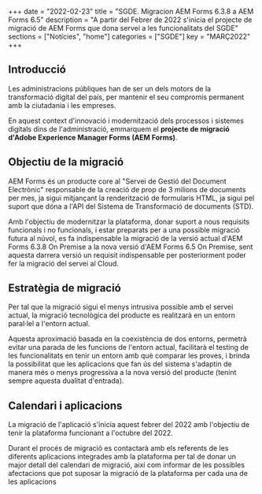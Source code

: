 +++
date        = "2022-02-23"
title       = "SGDE. Migracion AEM Forms 6.3.8 a AEM Forms 6.5"
description = "A partir del Febrer de 2022 s'inicia el projecte de migració de AEM Forms que dona servei a les funcionalitats del SGDE"
sections    = ["Notícies", "home"]
categories  = ["SGDE"]
key         = "MARÇ2022"
+++

## Introducció

Les administracions públiques han de ser un dels motors de la transformació digital del país, per mantenir el seu compromís permanent amb la ciutadania i les empreses.

En aquest context d'innovació i modernització dels processos i sistemes digitals dins de l'administració, emmarquem el **projecte de migració d'Adobe Experience Manager Forms (AEM Forms)**.


## Objectiu de la migració

AEM Forms és un producte core al "Servei de Gestió del Document Electrònic" responsable de la creació de prop de 3 milions de documents per mes, ja sigui mitjançant la renderització de formularis HTML, ja sigui pel suport que dóna a l'API del Sistema de Transformació de documents (STD). 

Amb l'objectiu de modernitzar la plataforma, donar suport a nous requisits funcionals i no funcionals, i estar preparats per a una possible migració futura al núvol, es fa indispensable la migració de la versió actual d'AEM Forms 6.3.8 On Premise a la nova versió d'AEM Forms 6.5 On Premise, sent aquesta darrera versió un requisit indispensable per posteriorment poder fer la migració del servei al Cloud.


## Estratègia de migració

Per tal que la migració sigui el menys intrusiva possible amb el servei actual, la migració tecnològica del producte es realitzarà en un entorn paral·lel a l'entorn actual.

Aquesta aproximació basada en la coexistència de dos entorns, permetrà evitar una parada de les funcions de l'entorn actual, facilitarà el testing de les funcionalitats en tenir un entorn amb què comparar les proves, i brinda la possibilitat que les aplicacions que fan ús del sistema s'adaptin de manera més o menys progressiva a la nova versió del producte (tenint sempre aquesta dualitat d'entrada).


## Calendari i aplicacions

La migració de l'aplicació s'inicia aquest febrer del 2022 amb l'objectiu de tenir la plataforma funcionant a l'octubre del 2022.

Durant el procés de migració es contactarà amb els referents de les diferents aplicacions integrades amb la plataforma per tal de donar un major detall del calendari de migració, així com informar de les possibles afectacions que pot suposar la migració de la plataforma per cada una de les aplicacions
